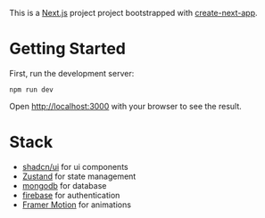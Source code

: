 This is a [Next.js](https://nextjs.org/docs) project project bootstrapped with [create-next-app](https://nextjs.org/docs/pages/api-reference/create-next-app).

<h1>Getting Started</h1>
First, run the development server:

```
npm run dev
```

Open [http://localhost:3000](http://localhost:3000/) with your browser to see the result.

<h1>Stack</h1>

- [shadcn/ui](https://ui.shadcn.com/) for ui components
- [Zustand](https://zustand-demo.pmnd.rs/) for state management
- [mongodb](https://www.mongodb.com/) for database
- [firebase](https://firebase.google.com/) for authentication
- [Framer Motion](https://www.framer.com/motion/) for animations
